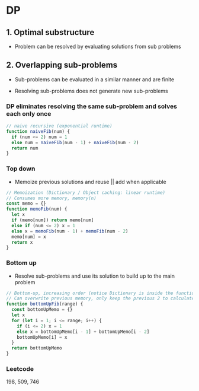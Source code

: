 # DP

## 1. Optimal substructure

* Problem can be resolved by evaluating solutions from sub problems

## 2. Overlapping sub-problems

* Sub-problems can be evaluated in a similar manner and are finite

* Resolving sub-problems does not generate new sub-problems

### DP eliminates resolving the same sub-problem and solves each only once

```javascript
// naive recursive (exponential runtime)
function naiveFib(num) {
  if (num <= 2) num = 1
  else num = naiveFib(num - 1) + naiveFib(num - 2)
  return num
}
```

### Top down

* Memoize previous solutions and reuse || add when applicable

```javascript
// Memoization (Dictionary / Object caching: linear runtime)
// Consumes more memory, memory(n)
const memo = {}
function memoFib(num) {
  let x
  if (memo[num]) return memo[num]
  else if (num <= 2) x = 1
  else x = memoFib(num - 1) + memoFib(num - 2)
  memo[num] = x
  return x
}
```

### Bottom up

* Resolve sub-problems and use its solution to build up to the main problem

```javascript
// Bottom-up, increasing order (notice Dictionary is inside the function)
// Can overwrite previous memory, only keep the previous 2 to calculate the next
function bottomUpFib(range) {
  const bottomUpMemo = {}
  let x
  for (let i = 1; i <= range; i++) {
    if (i <= 2) x = 1
    else x = bottomUpMemo[i - 1] + bottomUpMemo[i - 2]
    bottomUpMemo[i] = x
  }
  return bottomUpMemo
}
```

### Leetcode

198, 509, 746

